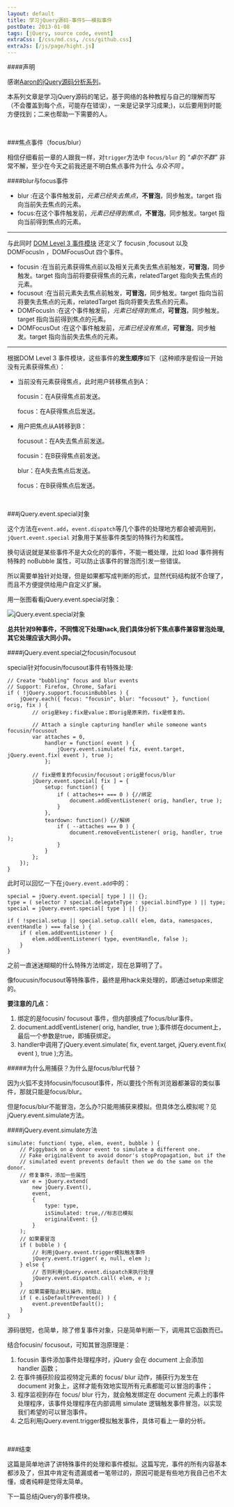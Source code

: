 ```yaml
---
layout: default
title: 学习jQuery源码-事件5——模拟事件
postDate: 2013-01-08
tags: [jQuery, source code, event]
extraCss: [/css/md.css, /css/github.css]
extraJs: [/js/page/hight.js]
---
```

####声明

感谢[Aaron的jQuery源码分析系列](http://www.cnblogs.com/aaronjs/p/3279314.html)。

本系列文章是学习jQuery源码的笔记，基于网络的各种教程与自己的理解而写（不会覆盖到每个点，可能存在错误），一来是记录学习成果;)，以后要用到时能方便找到；二来也帮助一下需要的人。

<br/>

###焦点事件（focus/blur）

相信仔细看前一章的人跟我一样，对`trigger`方法中 `focus/blur` 的 *“卓尔不群”* 非常不解，至少在今天之前我还是不明白焦点事件为什么 *与众不同* 。

####blur与focus事件

*   blur :在这个事件触发前，*元素已经失去焦点*，**不冒泡**，同步触发。target 指向当前失去焦点的元素。
*   focus:在这个事件触发前，*元素已经得到焦点*，**不冒泡**，同步触发。target 指向当前得到焦点的元素。

---

与此同时 [DOM Level 3 事件模块](http://www.w3.org/TR/DOM-Level-3-Events/#events-focusevent) 还定义了 focusin ,focusout 以及 DOMFocusIn ，DOMFocusOut 四个事件。

*   focusin :在当前元素获得焦点前以及相关元素失去焦点前触发，**可冒泡**，同步触发。target 指向当前将要获得焦点的元素，relatedTarget 指向失去焦点的元素。
*   focusout :在当前元素失去焦点前触发，**可冒泡**，同步触发。target 指向当前将要失去焦点的元素，relatedTarget 指向将要失去焦点的元素。
*   DOMFocusIn :在这个事件触发前，*元素已经得到焦点*，**可冒泡**，同步触发。target 指向当前得到焦点的元素。
*   DOMFocusOut :在这个事件触发前，*元素已经没有焦点*，**可冒泡**，同步触发。target 指向当前失去焦点的元素。

---

根据DOM Level 3 事件模块，这些事件的**发生顺序**如下（这种顺序是假设一开始没有元素获得焦点）：

*   当前没有元素获得焦点，此时用户转移焦点到A：

    focusin：在A获得焦点前发送。

    focus：在A获得焦点后发送。

*   用户把焦点从A转移到B：

    focusout：在A失去焦点前发送。

    focusin：在B获得焦点前发送。

    blur：在A失去焦点后发送。

    focus：在B获得焦点后发送。

<br/>

###jQuery.event.special对象

这个方法在`event.add`，`event.dispatch`等几个事件的处理地方都会被调用到，`jQuert.event.special` 对象用于某些事件类型的特殊行为和属性。

换句话说就是某些事件不是大众化的的事件，不能一概处理，比如 load 事件拥有特殊的 noBubble 属性，可以防止该事件的冒泡而引发一些错误。

所以需要单独针对处理，但是如果都写成判断的形式，显然代码结构就不合理了，而且不方便提供给用户自定义扩展。

用一张图看看jQuery.event.special对象：

![jQuery.event.special对象](/images/jquery/special.png "jQuery.event.special对象")

**总共针对9种事件，不同情况下处理hack,我们具体分析下焦点事件兼容冒泡处理,其它处理应该大同小异。**

####jQuery.event.special之focusin/focusout

special针对focusin/focusout事件有特殊处理:

	// Create "bubbling" focus and blur events
	// Support: Firefox, Chrome, Safari
	if ( !jQuery.support.focusinBubbles ) {
	    jQuery.each({ focus: "focusin", blur: "focusout" }, function( orig, fix ) {
            // orig是key；fix是value；即orig是原来的，fix是修复的。

            // Attach a single capturing handler while someone wants focusin/focusout
            var attaches = 0,
                handler = function( event ) {
                    jQuery.event.simulate( fix, event.target, jQuery.event.fix( event ), true );
                };

            // fix是修复的focusin/focusout；orig是focus/blur
            jQuery.event.special[ fix ] = {
                setup: function() {
                    if ( attaches++ === 0 ) {//绑定
                        document.addEventListener( orig, handler, true );
                    }
                },
                teardown: function() {//解绑
                    if ( --attaches === 0 ) {
                        document.removeEventListener( orig, handler, true );
                    }
                }
            };
        });
    }

此时可以回忆一下在`jQuery.event.add`中的：

	special = jQuery.event.special[ type ] || {};
	type = ( selector ? special.delegateType : special.bindType ) || type;
	special = jQuery.event.special[ type ] || {};

	if ( !special.setup || special.setup.call( elem, data, namespaces, eventHandle ) === false ) {
	    if ( elem.addEventListener ) {
            elem.addEventListener( type, eventHandle, false );
        }
	}

之前一直迷迷糊糊的什么特殊方法绑定，现在总算明了了。

像foucusin/focusout等特殊事件，最终是用hack来处理的，即通过setup来绑定的。

**要注意的几点：**

1.	绑定的是focusin/ focusout 事件，但内部换成了focus/blur事件。
2.	document.addEventListener( orig, handler, true );事件绑在document上，最后一个参数是true，即捕获绑定。
3.	handler中调用了jQuery.event.simulate( fix, event.target, jQuery.event.fix( event ), true );方法。

#####为什么用捕获？为什么是focus/blur代替？

因为火狐不支持focusin/focusout事件，所以要找个所有浏览器都兼容的类似事件，那就只能是focus/blur。

但是focus/blur不能冒泡，怎么办?只能用捕获来模拟。但具体怎么模拟呢？见jQuery.event.simulate方法。

####jQuery.event.simulate方法

	simulate: function( type, elem, event, bubble ) {
	    // Piggyback on a donor event to simulate a different one.
        // Fake originalEvent to avoid donor's stopPropagation, but if the
        // simulated event prevents default then we do the same on the donor.
        // 修复事件，添加一些属性
        var e = jQuery.extend(
            new jQuery.Event(),
            event,
            {
                type: type,
                isSimulated: true,//标志已模拟
                originalEvent: {}
            }
        );
        // 如果要冒泡
        if ( bubble ) {
            // 利用jQuery.event.trigger模拟触发事件
            jQuery.event.trigger( e, null, elem );
        } else {
            // 否则利用jQuery.event.dispatch来执行处理
            jQuery.event.dispatch.call( elem, e );
        }
        // 如果需要阻止默认操作，则阻止
        if ( e.isDefaultPrevented() ) {
            event.preventDefault();
        }
	}

源码很短，也简单，除了修复事件对象，只是简单判断一下，调用其它函数而已。

结合focusin/ focusout，可知其冒泡原理是：

1.	focusin 事件添加事件处理程序时，jQuery 会在 document 上会添加 handler 函数；
2.	在事件捕获阶段监视特定元素的 focus/ blur 动作，捕获行为发生在 document 对象上，这样才能有效地实现所有元素都能可以冒泡的事件；
3.	程序监视到存在 focus/ blur 行为，就会触发绑定在 document 元素上的事件处理程序，该事件处理程序在内部调用 simulate 逻辑触发事件冒泡，以实现我们希望的可以冒泡事件。
4.	之后利用jQuery.event.trigger模拟触发事件，具体可看上一章的分析。

<br/>

###结束

这篇是简单地讲了讲特殊事件的处理和事件模拟。这篇写完，事件的所有内容基本都涉及了，但其中肯定有遗漏或者一笔带过的，原因可能是有些地方我自己也不太懂，或者纯粹是觉得太简单。

下一篇总结jQuery的事件模块。